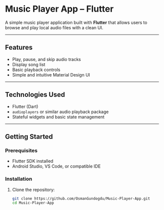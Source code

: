 # Music Player App – Flutter

A simple music player application built with **Flutter** that allows users to browse and play local audio files with a clean UI.

---

## Features

- Play, pause, and skip audio tracks  
- Display song list  
- Basic playback controls  
- Simple and intuitive Material Design UI

---

## Technologies Used

- Flutter (Dart)  
- `audioplayers` or similar audio playback package  
- Stateful widgets and basic state management

---

## Getting Started

### Prerequisites

- Flutter SDK installed  
- Android Studio, VS Code, or compatible IDE

### Installation

1. Clone the repository:
   ```bash
   git clone https://github.com/OsmanGundogdu/Music-Player-App.git
   cd Music-Player-App
